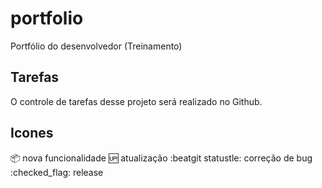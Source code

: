 # portfolio
Portfólio do desenvolvedor (Treinamento)

## Tarefas

O controle de tarefas desse projeto será realizado no Github.

## Icones

:package: nova funcionalidade
:up: atualização
:beatgit statustle: correção de bug
:checked_flag: release